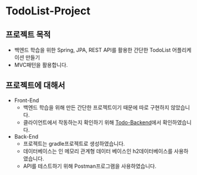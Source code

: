 # TodoList-Project

## 프로젝트 목적
  * 백엔드 학습을 위한 Spring, JPA, REST API를 활용한 간단한 TodoList 어플리케이션 만들기  
  * MVC패턴을 활용합니다.
  
## 프로젝트에 대해서
  * Front-End
    - 백엔드 학습을 위해 만든 간단한 프로젝트이기 때문에 따로 구현하지 않았습니다.
    - 클라이언트에서 작동하는지 확인하기 위해 [Todo-Backend](https://www.todobackend.com/)에서 확인하였습니다.
  * Back-End
    - 프로젝트는 gradle프로젝트로 생성하였습니다.
    - 데이터베이스는 인 메모리 관계형 데이터 베이스인 h2데이터베이스를 사용하였습니다.
    - API를 테스트하기 위해 Postman프로그램을 사용하였습니다.
